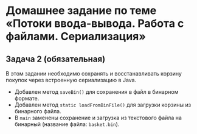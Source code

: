 # Домашнее задание по теме «Потоки ввода-вывода. Работа с файлами. Сериализация»
## Задача 2 (обязательная) 
В этом задании необходимо сохранять и восстанавливать корзину покупок через встроенную сериализацию в Java. 
- Добавлен метод `saveBin()` для сохранения в файл в бинарном формате.
- Добавлен метод `static loadFromBinFile()` для загрузки корзины из бинарного файла.
- В `main` заменены сохранение и загрузка из текстового файла на бинарный (название файла: `basket.bin`).